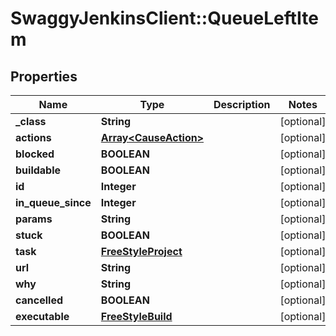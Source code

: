 # SwaggyJenkinsClient::QueueLeftItem

## Properties
Name | Type | Description | Notes
------------ | ------------- | ------------- | -------------
**_class** | **String** |  | [optional] 
**actions** | [**Array&lt;CauseAction&gt;**](CauseAction.md) |  | [optional] 
**blocked** | **BOOLEAN** |  | [optional] 
**buildable** | **BOOLEAN** |  | [optional] 
**id** | **Integer** |  | [optional] 
**in_queue_since** | **Integer** |  | [optional] 
**params** | **String** |  | [optional] 
**stuck** | **BOOLEAN** |  | [optional] 
**task** | [**FreeStyleProject**](FreeStyleProject.md) |  | [optional] 
**url** | **String** |  | [optional] 
**why** | **String** |  | [optional] 
**cancelled** | **BOOLEAN** |  | [optional] 
**executable** | [**FreeStyleBuild**](FreeStyleBuild.md) |  | [optional] 


